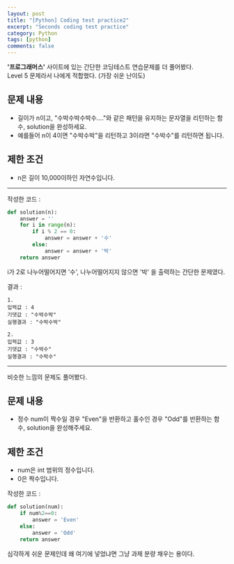 ```yaml
---
layout: post
title: "[Python] Coding test practice2"
excerpt: "Seconds coding test practice"
category: Python
tags: [python]
comments: false
---
```

**'프로그래머스'** 사이트에 있는 간단한 코딩테스트 연습문제를 더 풀어봤다.<br>
Level 5 문제라서 나에게 적합했다. (가장 쉬운 난이도)

## 문제 내용

* 길이가 n이고, "수박수박수박수...."와 같은 패턴을 유지하는 문자열을 리턴하는 함수, solution을 완성하세요. 
* 예를들어 n이 4이면 "수박수박"을 리턴하고 3이라면 "수박수"를 리턴하면 됩니다.

## 제한 조건

* n은 길이 10,000이하인 자연수입니다.

- - -

작성한 코드 :
```py
def solution(n): 
    answer = '' 
    for i in range(n): 
        if i % 2 == 0: 
            answer = answer + '수' 
        else: 
            answer = answer + '박' 
    return answer
```

i가 2로 나누어떨어지면 '수', 나누어떨어지지 않으면 '박' 을 출력하는 간단한 문제였다.

결과 :
```
1.
입력값 : 4
기댓값 : "수박수박"
실행결과 : "수박수박"

2.
입력값 : 3
기댓값 : "수박수"
실행결과 : "수박수"
```

- - -

비슷한 느낌의 문제도 풀어봤다.

## 문제 내용

* 정수 num이 짝수일 경우 "Even"을 반환하고 홀수인 경우 "Odd"를 반환하는 함수, solution을 완성해주세요.

## 제한 조건

* num은 int 범위의 정수입니다.
* 0은 짝수입니다.

작성한 코드 :
```py
def solution(num):
    if num%2==0:
        answer = 'Even'
    else:
        answer = 'Odd'
    return answer
```

심각하게 쉬운 문제인데 왜 여기에 넣었냐면 그냥 과제 분량 채우는 용이다.
